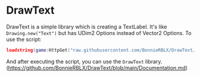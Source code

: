 # DrawText
DrawText is a simple library which is creating a TextLabel. It's like ```Drawing.new("Text")``` but has UDim2 Options instead of Vector2 Options.
To use the script:
```lua
loadstring(game:HttpGet("raw.githubusercontent.com/BonnieRBLX/DrawText/main/main.luau"))("BonnieRBLX")
```
And after executing the script, you can use the ```DrawText``` library. (https://github.com/BonnieRBLX/DrawText/blob/main/Documentation.md)
